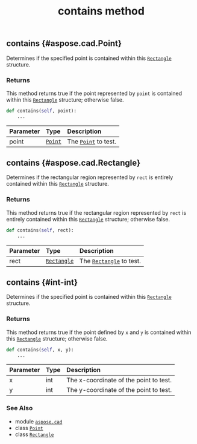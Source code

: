 ﻿---
title: contains method
second_title: Aspose.CAD for Python via .NET API References
description: 
type: docs
weight: 30
url: /aspose.cad/rectangle/contains/
is_root: false
---

## contains {#aspose.cad.Point}

Determines if the specified point is contained within this [`Rectangle`](/cad/python-net/aspose.cad/rectangle) structure.


### Returns 


This method returns true if the point represented by `point` is contained within this [`Rectangle`](/cad/python-net/aspose.cad/rectangle) structure; otherwise false.


```python
def contains(self, point):
    ...
```


| Parameter | Type | Description |
| :- | :- | :- |
| point | [`Point`](/cad/python-net/aspose.cad/point) | The [`Point`](/cad/python-net/aspose.cad/point) to test. |


## contains {#aspose.cad.Rectangle}

Determines if the rectangular region represented by `rect` is entirely contained within this [`Rectangle`](/cad/python-net/aspose.cad/rectangle) structure.


### Returns 


This method returns true if the rectangular region represented by `rect` is entirely contained within this [`Rectangle`](/cad/python-net/aspose.cad/rectangle) structure; otherwise false.


```python
def contains(self, rect):
    ...
```


| Parameter | Type | Description |
| :- | :- | :- |
| rect | [`Rectangle`](/cad/python-net/aspose.cad/rectangle) | The [`Rectangle`](/cad/python-net/aspose.cad/rectangle) to test. |


## contains {#int-int}

Determines if the specified point is contained within this [`Rectangle`](/cad/python-net/aspose.cad/rectangle) structure.


### Returns 


This method returns true if the point defined by `x` and `y` is contained within this [`Rectangle`](/cad/python-net/aspose.cad/rectangle) structure; otherwise false.


```python
def contains(self, x, y):
    ...
```


| Parameter | Type | Description |
| :- | :- | :- |
| x | int | The x-coordinate of the point to test. |
| y | int | The y-coordinate of the point to test. |



### See Also
* module [`aspose.cad`](../../)
* class [`Point`](/cad/python-net/aspose.cad/point)
* class [`Rectangle`](/cad/python-net/aspose.cad/rectangle)
